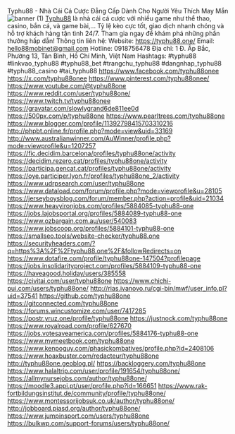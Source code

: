 Typhu88 - Nhà Cái Cá Cược Đẳng Cấp Dành Cho Người Yêu Thích May Mắn![banner (1)](https://hackmd.io/_uploads/r1IntD7P1g.jpg)
[Typhu88](https://typhu88.one/) là nhà cái cá cược với nhiều game như thể thao, casino, bắn cá, và game bài,... Tỷ lệ kèo cực tốt, giao dịch nhanh chóng và hỗ trợ khách hàng tận tình 24/7. Tham gia ngay để khám phá những phần thưởng hấp dẫn!
Thông tin liên hệ: 
Website: https://typhu88.one/
Email: hello88mobinet@gmail.com
Hotline: 0918756478
Địa chỉ: 1 Đ. Ấp Bắc, Phường 13, Tân Bình, Hồ Chí Minh, Việt Nam
Hashtags: #typhu88 #linkvao_typhu88 #typhu88_bet #trangchu_typhu88 #dangnhap_typhu88 #typhu88_casino #tai_typhu88
https://www.facebook.com/typhu88onee
https://x.com/typhu88onee
https://www.pinterest.com/typhu88onee/
https://www.youtube.com/@typhu88one
https://www.reddit.com/user/typhu88one/
https://www.twitch.tv/typhu88onee
https://gravatar.com/slowlygrand6de811ee0d
https://500px.com/p/typhu88one
https://www.pearltrees.com/typhu88one
https://www.blogger.com/profile/11392798415703310216
http://phpbt.online.fr/profile.php?mode=view&uid=33169
http://www.australianwinner.com/AuWinner/profile.php?mode=viewprofile&u=1207257
https://fic.decidim.barcelona/profiles/typhu88one/activity
https://decidim.rezero.cat/profiles/typhu88one/activity
https://participa.gencat.cat/profiles/typhu88one/activity
https://oye.participer.lyon.fr/profiles/typhu88one_2/activity
https://www.udrpsearch.com/user/typhu88one
https://www.dataload.com/forum/profile.php?mode=viewprofile&u=28105
https://jerseyboysblog.com/forum/member.php?action=profile&uid=21034
https://www.heavyironjobs.com/profiles/5884085-typhu88-one
https://jobs.lajobsportal.org/profiles/5884089-typhu88-one
https://www.ozbargain.com.au/user/540083
https://www.jobscoop.org/profiles/5884101-typhu88-one
https://smallseo.tools/website-checker/typhu88.one
https://securityheaders.com/?q=https%3A%2F%2Ftyphu88.one%2F&followRedirects=on
https://www.dotafire.com/profile/typhu88one-147504?profilepage
https://jobs.insolidarityproject.com/profiles/5884109-typhu88-one
https://haveagood.holiday/users/385558
https://civitai.com/user/typhu88one
https://www.chichi-pui.com/users/typhu88one/
http://rias.ivanovo.ru/cgi-bin/mwf/user_info.pl?uid=37541
https://github.com/typhu88one
https://gitconnected.com/typhu88one
https://forums.wincustomize.com/user/7417285
https://postr.yruz.one/profile/typhu88one
https://justnock.com/typhu88one
https://www.royalroad.com/profile/627670
https://jobs.votesaveamerica.com/profiles/5884176-typhu88-one
https://www.mymeetbook.com/typhu88one
https://www.kenpoguy.com/phasickombatives/profile.php?id=2408106
https://www.hoaxbuster.com/redacteur/typhu88one
http://typhu88one.geoblog.pl/
https://backloggery.com/typhu88one
https://www.halaltrip.com/user/profile/191654/typhu88one/
https://allmynursejobs.com/author/typhu88one/
https://moodle3.appi.pt/user/profile.php?id=166651
https://www.rak-fortbildungsinstitut.de/community/profile/typhu88one/
https://www.montessorijobsuk.co.uk/author/typhu88one/
http://jobboard.piasd.org/author/typhu88one/
https://www.jumpinsport.com/users/typhu88one
https://bulkwp.com/support-forums/users/typhu88one/


